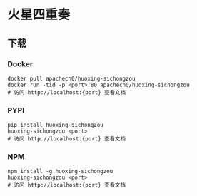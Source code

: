 # 火星四重奏

## 下载

### Docker

```
docker pull apachecn0/huoxing-sichongzou
docker run -tid -p <port>:80 apachecn0/huoxing-sichongzou
# 访问 http://localhost:{port} 查看文档
```

### PYPI

```
pip install huoxing-sichongzou
huoxing-sichongzou <port>
# 访问 http://localhost:{port} 查看文档
```

### NPM

```
npm install -g huoxing-sichongzou
huoxing-sichongzou <port>
# 访问 http://localhost:{port} 查看文档
```